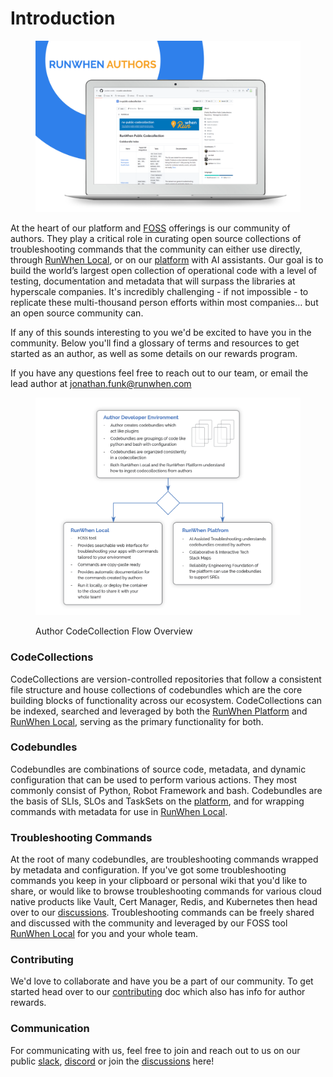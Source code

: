# Introduction

<figure><img src=".gitbook/assets/RW_Authors_Asset.png" alt=""><figcaption></figcaption></figure>

At the heart of our platform and [FOSS](https://en.wikipedia.org/wiki/Free\_and\_open-source\_software) offerings is our community of authors. They play a critical role in curating open source collections of troubleshooting commands that the community can either use directly, through [RunWhen Local](https://docs.runwhen.com/public/runwhen-local/introduction-runwhen-local), or on our [platform](https://docs.runwhen.com/public/runwhen-platform/getting-started-with-runwhen-platform) with AI assistants. Our goal is to build the world’s largest open collection of operational code with a level of testing, documentation and metadata that will surpass the libraries at hyperscale companies. It's incredibly challenging - if not impossible - to replicate these multi-thousand person efforts within most companies… but an open source community can.

If any of this sounds interesting to you we'd be excited to have you in the community. Below you'll find a glossary of terms and resources to get started as an author, as well as some details on our rewards program.

If you have any questions feel free to reach out to our team, or email the lead author at [jonathan.funk@runwhen.com](mailto:jonathan.funk@runwhen.com)

<figure><img src=".gitbook/assets/Screenshot from 2024-01-15 07-53-41.png" alt=""><figcaption><p>Author CodeCollection Flow Overview</p></figcaption></figure>

### CodeCollections

CodeCollections are version-controlled repositories that follow a consistent file structure and house collections of codebundles which are the core building blocks of functionality across our ecosystem. CodeCollections can be indexed, searched and leveraged by both the [RunWhen Platform](https://docs.runwhen.com/public/runwhen-platform/getting-started-with-runwhen-platform) and [RunWhen Local](https://docs.runwhen.com/public/runwhen-local/introduction-runwhen-local), serving as the primary functionality for both.

### Codebundles

Codebundles are combinations of source code, metadata, and dynamic configuration that can be used to perform various actions. They most commonly consist of Python, Robot Framework and bash. Codebundles are the basis of SLIs, SLOs and TaskSets on the [platform](https://docs.runwhen.com/public/runwhen-platform/getting-started-with-runwhen-platform), and for wrapping commands with metadata for use in [RunWhen Local](https://docs.runwhen.com/public/runwhen-local/introduction-runwhen-local).

### Troubleshooting Commands

At the root of many codebundles, are troubleshooting commands wrapped by metadata and configuration. If you've got some troubleshooting commands you keep in your clipboard or personal wiki that you'd like to share, or would like to browse troubleshooting commands for various cloud native products like Vault, Cert Manager, Redis, and Kubernetes then head over to our [discussions](https://github.com/orgs/runwhen-contrib/discussions). Troubleshooting commands can be freely shared and discussed with the community and leveraged by our FOSS tool [RunWhen Local](https://docs.runwhen.com/public/runwhen-local/introduction-runwhen-local) for you and your whole team.

### Contributing

We'd love to collaborate and have you be a part of our community. To get started head over to our [contributing](authors-program-details/contributing.md) doc which also has info for author rewards.

### Communication

For communicating with us, feel free to join and reach out to us on our public [slack](https://runwhen.slack.com/), [discord](https://discord.gg/Ut7Ws4rm8Q) or join the [discussions](https://github.com/orgs/runwhen-contrib/discussions) here!
